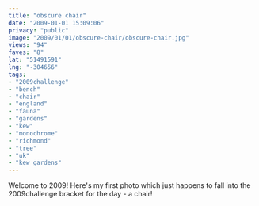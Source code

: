 ```yaml
---
title: "obscure chair"
date: "2009-01-01 15:09:06"
privacy: "public"
image: "2009/01/01/obscure-chair/obscure-chair.jpg"
views: "94"
faves: "8"
lat: "51491591"
lng: "-304656"
tags:
- "2009challenge"
- "bench"
- "chair"
- "england"
- "fauna"
- "gardens"
- "kew"
- "monochrome"
- "richmond"
- "tree"
- "uk"
- "kew gardens"
---
```

Welcome to 2009! Here's my first photo which just happens to fall into the 2009challenge bracket for the day - a chair!<a href="/photos/2009/01/01/obscure-chair"></a>
